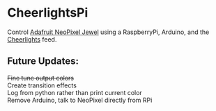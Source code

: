 CheerlightsPi
=============

Control [Adafruit NeoPixel Jewel](https://www.adafruit.com/products/2226)  using a RaspberryPi, Arduino, and the [Cheerlights](http://www.cheerlights.com) feed.

Future Updates:
---------------

~~Fine tune output colors~~  
Create transition effects  
Log from python rather than print current color   
Remove Arduino, talk to NeoPixel directly from RPi
